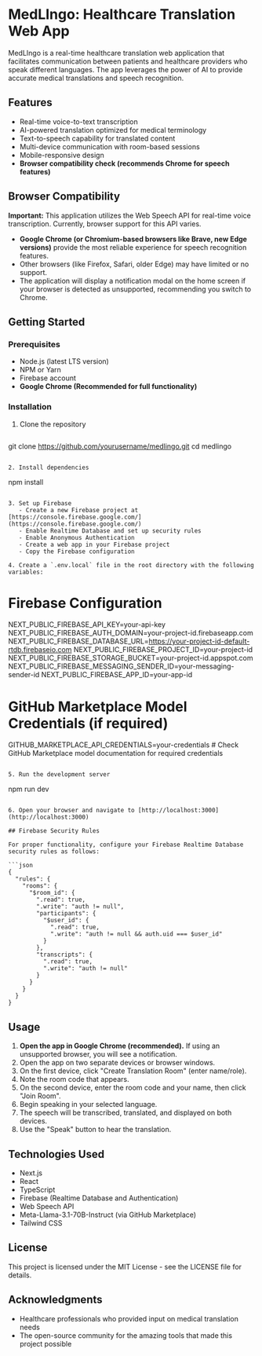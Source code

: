 # MedLIngo: Healthcare Translation Web App

MedLIngo is a real-time healthcare translation web application that facilitates communication between patients and healthcare providers who speak different languages. The app leverages the power of AI to provide accurate medical translations and speech recognition.

## Features

- Real-time voice-to-text transcription
- AI-powered translation optimized for medical terminology
- Text-to-speech capability for translated content
- Multi-device communication with room-based sessions
- Mobile-responsive design
- **Browser compatibility check (recommends Chrome for speech features)**

## Browser Compatibility

**Important:** This application utilizes the Web Speech API for real-time voice transcription. Currently, browser support for this API varies. 

- **Google Chrome (or Chromium-based browsers like Brave, new Edge versions)** provide the most reliable experience for speech recognition features.
- Other browsers (like Firefox, Safari, older Edge) may have limited or no support. 
- The application will display a notification modal on the home screen if your browser is detected as unsupported, recommending you switch to Chrome.

## Getting Started

### Prerequisites

- Node.js (latest LTS version)
- NPM or Yarn
- Firebase account
- **Google Chrome (Recommended for full functionality)**

### Installation

1. Clone the repository
   ```
git clone https://github.com/yourusername/medlingo.git
cd medlingo
```

2. Install dependencies
   ```
npm install
```

3. Set up Firebase 
   - Create a new Firebase project at [https://console.firebase.google.com/](https://console.firebase.google.com/)
   - Enable Realtime Database and set up security rules
   - Enable Anonymous Authentication
   - Create a web app in your Firebase project
   - Copy the Firebase configuration

4. Create a `.env.local` file in the root directory with the following variables:
   ```
   # Firebase Configuration
   NEXT_PUBLIC_FIREBASE_API_KEY=your-api-key
   NEXT_PUBLIC_FIREBASE_AUTH_DOMAIN=your-project-id.firebaseapp.com
   NEXT_PUBLIC_FIREBASE_DATABASE_URL=https://your-project-id-default-rtdb.firebaseio.com
   NEXT_PUBLIC_FIREBASE_PROJECT_ID=your-project-id
   NEXT_PUBLIC_FIREBASE_STORAGE_BUCKET=your-project-id.appspot.com
   NEXT_PUBLIC_FIREBASE_MESSAGING_SENDER_ID=your-messaging-sender-id
   NEXT_PUBLIC_FIREBASE_APP_ID=your-app-id

   # GitHub Marketplace Model Credentials (if required)
   GITHUB_MARKETPLACE_API_CREDENTIALS=your-credentials # Check GitHub Marketplace model documentation for required credentials
   ```

5. Run the development server
   ```
npm run dev
```

6. Open your browser and navigate to [http://localhost:3000](http://localhost:3000)

## Firebase Security Rules

For proper functionality, configure your Firebase Realtime Database security rules as follows:

```json
{
  "rules": {
    "rooms": {
      "$room_id": {
        ".read": true,
        ".write": "auth != null",
        "participants": {
          "$user_id": {
            ".read": true,
            ".write": "auth != null && auth.uid === $user_id"
          }
        },
        "transcripts": {
          ".read": true,
          ".write": "auth != null"
        }
      }
    }
  }
}
```

## Usage

1. **Open the app in Google Chrome (recommended).** If using an unsupported browser, you will see a notification.
2. Open the app on two separate devices or browser windows.
3. On the first device, click "Create Translation Room" (enter name/role).
4. Note the room code that appears.
5. On the second device, enter the room code and your name, then click "Join Room".
6. Begin speaking in your selected language.
7. The speech will be transcribed, translated, and displayed on both devices.
8. Use the "Speak" button to hear the translation.

## Technologies Used

- Next.js
- React
- TypeScript
- Firebase (Realtime Database and Authentication)
- Web Speech API
- Meta-Llama-3.1-70B-Instruct (via GitHub Marketplace)
- Tailwind CSS

## License

This project is licensed under the MIT License - see the LICENSE file for details.

## Acknowledgments

- Healthcare professionals who provided input on medical translation needs
- The open-source community for the amazing tools that made this project possible
